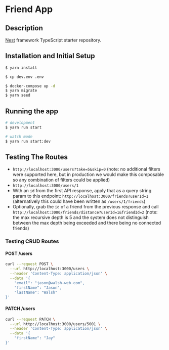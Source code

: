 # Friend App

## Description

[Nest](https://github.com/nestjs/nest) framework TypeScript starter repository.

## Installation and Initial Setup 

```bash
$ yarn install

$ cp dev.env .env

$ docker-compose up -d
$ yarn migrate
$ yarn seed
```

## Running the app

```bash
# development
$ yarn run start

# watch mode
$ yarn run start:dev
```

## Testing The Routes

- `http://localhost:3000/users?take=5&skip=0` (note: no additional filters were supported here, but in production we would make this composable so any combination of filters could be applied)
- `http://localhost:3000/users/1`
- With an `id` from the first API response, apply that as a query string param to this endpoint: `http://localhost:3000/friends?userId=1` (alternatively this could have been written as `/users/1/friends`)
- Optionally, grab the `id` of a friend from the previous response and call `http://localhost:3000/friends/distance?userId=1&friendId=2` (note: the max recursive depth is 5 and the system does not distinguish between the max depth being exceeded and there being no connected friends)

### Testing CRUD Routes

#### POST /users

```bash
curl --request POST \
  --url http://localhost:3000/users \
  --header 'Content-Type: application/json' \
  --data '{
	"email": "jason@walsh-web.com",
	"firstName": "Jason",
	"lastName": "Walsh"
}'
```

#### PATCH /users

```bash
curl --request PATCH \
  --url http://localhost:3000/users/5001 \
  --header 'Content-Type: application/json' \
  --data '{
	"firstName": "Jay"
}'
```